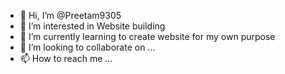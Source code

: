 - 👋 Hi, I’m @Preetam9305
- 👀 I’m interested in Website building
- 🌱 I’m currently learning to create website for my own purpose
- 💞️ I’m looking to collaborate on ...
- 📫 How to reach me ...

<!---
Preetam9305/Preetam9305 is a ✨ special ✨ repository because its `README.md` (this file) appears on your GitHub profile.
You can click the Preview link to take a look at your changes.
--->
